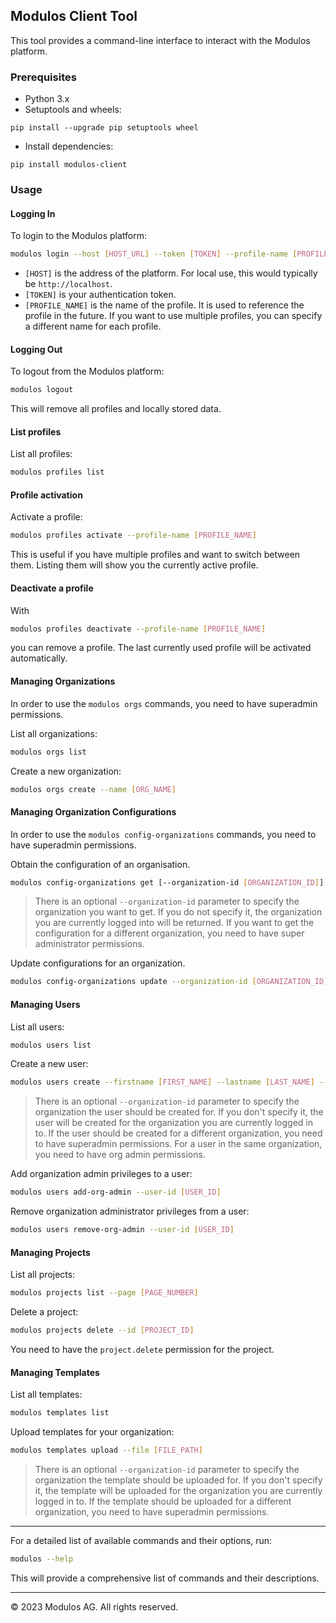 ## Modulos Client Tool

This tool provides a command-line interface to interact with the Modulos platform.

### Prerequisites

- Python 3.x
- Setuptools and wheels:

```
pip install --upgrade pip setuptools wheel
```

- Install dependencies:

```
pip install modulos-client
```

### Usage

#### Logging In

To login to the Modulos platform:

```bash
modulos login --host [HOST_URL] --token [TOKEN] --profile-name [PROFILE_NAME]
```

- `[HOST]` is the address of the platform. For local use, this would typically be `http://localhost`.
- `[TOKEN]` is your authentication token.
- `[PROFILE_NAME]` is the name of the profile. It is used to reference the profile in the future. If you want to use multiple profiles, you can specify a different name for each profile.

#### Logging Out

To logout from the Modulos platform:

```bash
modulos logout
```

This will remove all profiles and locally stored data.

#### List profiles

List all profiles:

```bash
modulos profiles list
```

#### Profile activation

Activate a profile:

```bash
modulos profiles activate --profile-name [PROFILE_NAME]
```

This is useful if you have multiple profiles and want to switch between them.
Listing them will show you the currently active profile.

#### Deactivate a profile

With

```bash
modulos profiles deactivate --profile-name [PROFILE_NAME]
```

you can remove a profile.
The last currently used profile will be activated automatically.

#### Managing Organizations

In order to use the `modulos orgs` commands, you need to have superadmin permissions.

List all organizations:

```bash
modulos orgs list
```

Create a new organization:

```bash
modulos orgs create --name [ORG_NAME]
```

#### Managing Organization Configurations

In order to use the `modulos config-organizations` commands, you need to have superadmin permissions.

Obtain the configuration of an organisation.

```bash
modulos config-organizations get [--organization-id [ORGANIZATION_ID]]
```

> There is an optional `--organization-id` parameter to specify the organization you want to get.
> If you do not specify it, the organization you are currently logged into will be returned.
> If you want to get the configuration for a different organization, you need to have super administrator permissions.

Update configurations for an organization.

```bash
modulos config-organizations update --organization-id [ORGANIZATION_ID] --quota-projects [NUMBER_OF_PROJECTS_ALLOWED]
```

#### Managing Users

List all users:

```bash
modulos users list
```

Create a new user:

```bash
modulos users create --firstname [FIRST_NAME] --lastname [LAST_NAME] --email [EMAIL] --is-active [IS_ACTIVE] --is-org-admin [IS_ORG_ADMIN]
```

> There is an optional `--organization-id` parameter to specify the organization the user should be created for.
> If you don't specify it, the user will be created for the organization you are currently logged in to.
> If the user should be created for a different organization, you need to have superadmin permissions.
> For a user in the same organization, you need to have org admin permissions.

Add organization admin privileges to a user:

```bash
modulos users add-org-admin --user-id [USER_ID]
```

Remove organization administrator privileges from a user:

```bash
modulos users remove-org-admin --user-id [USER_ID]
```

#### Managing Projects

List all projects:

```bash
modulos projects list --page [PAGE_NUMBER]
```

Delete a project:

```bash
modulos projects delete --id [PROJECT_ID]
```

You need to have the `project.delete` permission for the project.

#### Managing Templates

List all templates:

```bash
modulos templates list
```

Upload templates for your organization:

```bash
modulos templates upload --file [FILE_PATH]
```

> There is an optional `--organization-id` parameter to specify the organization the template should be uploaded for.
> If you don't specify it, the template will be uploaded for the organization you are currently logged in to.
> If the template should be uploaded for a different organization, you need to have superadmin permissions.

---

For a detailed list of available commands and their options, run:

```bash
modulos --help
```

This will provide a comprehensive list of commands and their descriptions.

---

© 2023 Modulos AG. All rights reserved.
